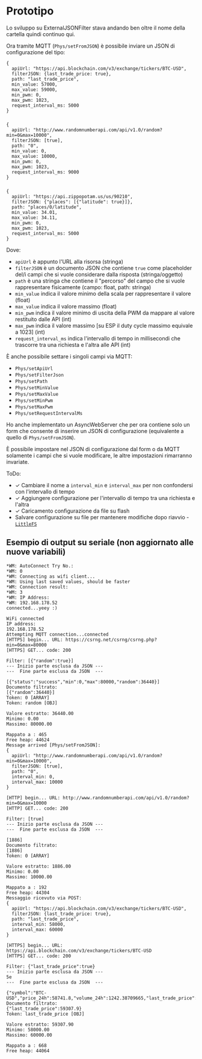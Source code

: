 # Prototipo

Lo sviluppo su ExternalJSONFilter stava andando ben oltre il nome della cartella quindi continuo qui.

Ora tramite MQTT (``Phys/setFromJSON``) è possibile inviare un JSON di configurazione del tipo:

    {
      apiUrl: "https://api.blockchain.com/v3/exchange/tickers/BTC-USD",
      filterJSON: {last_trade_price: true},
      path: "last_trade_price",
      min_value: 57000,
      max_value: 59000,
      min_pwm: 0,
      max_pwm: 1023,
      request_interval_ms: 5000
    }
###
    {
      apiUrl: "http://www.randomnumberapi.com/api/v1.0/random?min=0&max=10000",
      filterJSON: [true],
      path: "0",
      min_value: 0,
      max_value: 10000,
      min_pwm: 0,
      max_pwm: 1023,
      request_interval_ms: 9000
    }
###
    {
      apiUrl: "https://api.zippopotam.us/us/90210",
      filterJSON: {"places": [{"latitude": true}]},
      path: "places/0/latitude",
      min_value: 34.01,
      max_value: 34.11,
      min_pwm: 0,
      max_pwm: 1023,
      request_interval_ms: 5000
    }

  
  Dove:
- ``apiUrl`` è appunto l'URL alla risorsa (stringa)
- ``filterJSON`` è un documento JSON che contiene ``true`` come placeholder del/i campi che si vuole considerare dalla risposta (stringa/oggetto)
- ``path`` è una stringa che contiene il "percorso" del campo che si vuole rappresentare fisicamente (campo: float, path: stringa)
- ``min_value`` indica il valore minimo della scala per rappresentare il valore (float)
- ``max_value`` indica il valore massimo (float)
- ``min_pwm`` indica il valore minimo di uscita della PWM da mappare al valore restituito dalle API (int)
- ``max_pwm`` indica il valore massimo \[su ESP il duty cycle massimo equivale a 1023\] (int)
- ``request_interval_ms`` indica l'intervallo di tempo in millisecondi che trascorre tra una richiesta e l'altra alle API (int)

È anche possibile settare i singoli campi via MQTT:
- ``Phys/setApiUrl``
- ``Phys/setFilterJson``
- ``Phys/setPath``
- ``Phys/setMinValue``
- ``Phys/setMaxValue``
- ``Phys/setMinPwm``
- ``Phys/setMaxPwm``
- ``Phys/setRequestIntervalMs``

Ho anche implementato un AsyncWebServer che per ora contiene solo un form che consente di inserire un JSON di configurazione (equivalente a quello di ``Phys/setFromJSON``).

È possibile impostare nel JSON di configurazione dal form o da MQTT solamente i campi che si vuole modificare, le altre impostazioni rimarranno invariate.

ToDo:
- ✓ Cambiare il nome a ``interval_min`` e ``interval_max`` per non confondersi con l'intervallo di tempo
- ✓ Aggiungere configurazione per l'intervallo di tempo tra una richiesta e l'altra
- ✓ Caricamento configurazione da file su flash
- Salvare configurazione su file per mantenere modifiche dopo riavvio - [``LittleFS``](https://arduino-esp8266.readthedocs.io/en/latest/filesystem.html)

## Esempio di output su seriale (non aggiornato alle nuove variabili)
    *WM: AutoConnect Try No.:
    *WM: 0
    *WM: Connecting as wifi client...
    *WM: Using last saved values, should be faster
    *WM: Connection result: 
    *WM: 3
    *WM: IP Address:        
    *WM: 192.168.178.52     
    connected...yeey :)     

    WiFi connected
    IP address:
    192.168.178.52
    Attempting MQTT connection...connected
    [HTTPS] begin... URL: https://csrng.net/csrng/csrng.php?min=0&max=80000
    [HTTPS] GET... code: 200

    Filter: [{"random":true}]
    --- Inizio parte esclusa da JSON ---
    ---  Fine parte esclusa da JSON  ---

    [{"status":"success","min":0,"max":80000,"random":36440}]
    Documento filtrato:
    [{"random":36440}]
    Token: 0 [ARRAY]
    Token: random [OBJ]

    Valore estratto: 36440.00
    Minimo: 0.00
    Massimo: 80000.00

    Mappato a : 465
    Free heap: 44624
    Message arrived [Phys/setFromJSON]:
    {
      apiUrl: "http://www.randomnumberapi.com/api/v1.0/random?min=0&max=10000",
      filterJSON: [true],
      path: "0",
      interval_min: 0,
      interval_max: 10000
    }

    [HTTP] begin... URL: http://www.randomnumberapi.com/api/v1.0/random?min=0&max=10000
    [HTTP] GET... code: 200

    Filter: [true]
    --- Inizio parte esclusa da JSON ---
    ---  Fine parte esclusa da JSON  ---

    [1886]
    Documento filtrato:
    [1886]
    Token: 0 [ARRAY]

    Valore estratto: 1886.00
    Minimo: 0.00
    Massimo: 10000.00

    Mappato a : 192
    Free heap: 44304
    Messaggio ricevuto via POST: 
    {
      apiUrl: "https://api.blockchain.com/v3/exchange/tickers/BTC-USD",
      filterJSON: {last_trade_price: true},
      path: "last_trade_price",
      interval_min: 58000,
      interval_max: 60000
    }

    [HTTPS] begin... URL: https://api.blockchain.com/v3/exchange/tickers/BTC-USD
    [HTTPS] GET... code: 200

    Filter: {"last_trade_price":true}
    --- Inizio parte esclusa da JSON ---
    5e
    ---  Fine parte esclusa da JSON  ---

    {"symbol":"BTC-USD","price_24h":58741.8,"volume_24h":1242.38709665,"last_trade_price":59307.9}
    Documento filtrato:
    {"last_trade_price":59307.9}
    Token: last_trade_price [OBJ]

    Valore estratto: 59307.90
    Minimo: 58000.00
    Massimo: 60000.00

    Mappato a : 668
    Free heap: 44064

